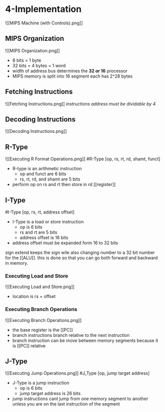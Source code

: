 # 4-Implementation
![[MIPS Machine (with Controls).png]]
## MIPS Organization
![[MIPS Organization.png]]
- 8 bits = 1 byte
- 32 bits = 4 bytes =  1 word
- width of address bus determines the **32 or 16** processor 
- MIPS memory is split into 16 segment each has 2^28 bytes

## Fetching Instructions
![[Fetching Instructions.png]]
*instructions address must be dividable by 4*

## Decoding Instructions
![[Decoding Instructions.png]]

## R-Type
![[Executing R Format Operations.png]]
#R-Type [op, rs, rt, rd, shamt, funct]
- R-type is an arithmetic  instruction
	- op and funct are 6 bits
	- rs, rt, rd, and shamt are 5 bits
- perform op on rs and rt then store in rd [[register]]

## I-Type
#I-Type [op, rs, rt, address offset]
- I-Type is a load or store instruction
	- op is 6 bits
	- rs and rt are 5 bits
	- address offset is 16 bits
- address offset must be expanded form 16 to 32 bits

sign extend keeps the sign wile also changing number to a 32 bit number for the [[ALU]]. this is done so that you can go both forward and backward in memory.

### Executing Load and Store
![[Executing Load and Store.png]]
- location is rs + offset

### Executing Branch Operations
![[Executing Branch Operations.png]]
- the base register is the [[PC]]
- branch instructions branch relative to the next instruction
- branch instruction can be move between memory segments because it is [[PC]]  relative

## J-Type
![[Executing Jump Operations.png]]
#J_Type [op, jump target address]
- J-Type is a jump instruction
	- op is 6 bits
	- jump target address is 26 bits
- jump instructions cant jump from one memory segment to another unless you are on the last instruction of the segment
